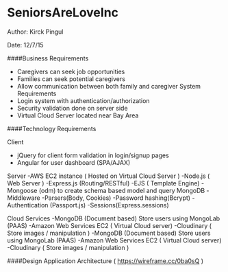 # SeniorsAreLoveInc
Author: Kirck Pingul

Date: 12/7/15

####Business Requirements

- Caregivers can seek job opportunities 
- Families can seek potential caregivers
- Allow communication between both family and caregiver
System Requirements
- Login system with authentication/authorization
- Security validation done on server side
- Virtual Cloud Server located near Bay Area

####Technology Requirements

Client
- jQuery for client form validation in login/signup pages
- Angular for user dashboard (SPA/AJAX)

Server
-AWS EC2 instance ( Hosted on Virtual Cloud Server )
-Node.js (  Web Server )
-Express.js (Routing/RESTful)
-EJS ( Template Engine)
-Mongoose (odm) to create schema based model and query MongoDB
-Middleware 
	-Parsers(Body, Cookies)
	-Password hashing(Bcrypt)
	-Authentication (Passport.js)
	-Sessions(Express.sessions)

Cloud Services
-MongoDB (Document based) Store users using MongoLab (PAAS)
-Amazon Web Services EC2 ( Virtual Cloud server)
-Cloudinary  ( Store images / manipulation )
-MongoDB (Document based) Store users using MongoLab (PAAS)
-Amazon Web Services EC2 ( Virtual Cloud server)
-Cloudinary  ( Store images / manipulation )

####Design 
Application Architecture ( https://wireframe.cc/0ba0sQ )
